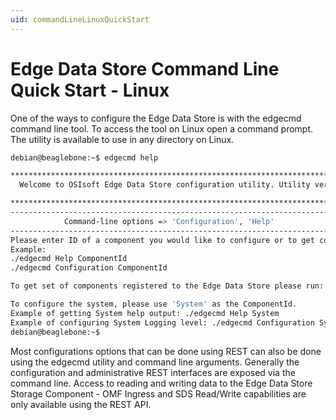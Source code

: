 ```yaml
---
uid: commandLineLinuxQuickStart
---
```


# Edge Data Store Command Line Quick Start - Linux

One of the ways to configure the Edge Data Store is with the edgecmd command line tool. To access the tool on Linux open a command prompt. The utility is available to use in any directory on Linux.

```bash
debian@beaglebone:~$ edgecmd help

************************************************************************************************************************
  Welcome to OSIsoft Edge Data Store configuration utility. Utility version: 1.0.0.148

************************************************************************************************************************
---------------------------------------------------------------------------------------------------------
            Command-line options => 'Configuration', 'Help'
---------------------------------------------------------------------------------------------------------
Please enter ID of a component you would like to configure or to get component specific help output.
Example:
./edgecmd Help ComponentId
./edgecmd Configuration ComponentId

To get set of components registered to the Edge Data Store please run: ./edgecmd Configuration System Components

To configure the system, please use 'System' as the ComponentId.
Example of getting System help output: ./edgecmd Help System
Example of configuring System Logging level: ./edgecmd Configuration System logging LogLevel=Warning
debian@beaglebone:~$
```

Most configurations options that can be done using REST can also be done using the edgecmd utility and command line arguments. Generally the configuration and administrative REST interfaces are exposed via the command line. Access to reading and writing data to the Edge Data Store Storage Component - OMF Ingress and SDS Read/Write capabilities are only available using the REST API.
